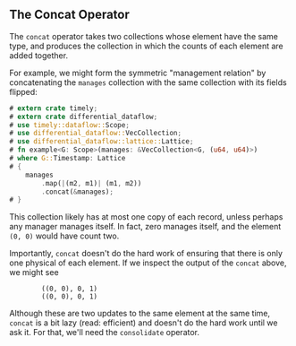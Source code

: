 ## The Concat Operator

The `concat` operator takes two collections whose element have the same type, and produces the collection in which the counts of each element are added together.

For example, we might form the symmetric "management relation" by concatenating the `manages` collection with the same collection with its fields flipped:

```rust
# extern crate timely;
# extern crate differential_dataflow;
# use timely::dataflow::Scope;
# use differential_dataflow::VecCollection;
# use differential_dataflow::lattice::Lattice;
# fn example<G: Scope>(manages: &VecCollection<G, (u64, u64)>)
# where G::Timestamp: Lattice
# {
    manages
        .map(|(m2, m1)| (m1, m2))
        .concat(&manages);
# }
```

This collection likely has at most one copy of each record, unless perhaps any manager manages itself. In fact, zero manages itself, and the element `(0, 0)` would have count two.

Importantly, `concat` doesn't do the hard work of ensuring that there is only one physical of each element. If we inspect the output of the `concat` above, we might see

```ignore
        ((0, 0), 0, 1)
        ((0, 0), 0, 1)
```

Although these are two updates to the same element at the same time, `concat` is a bit lazy (read: efficient) and doesn't do the hard work until we ask it. For that, we'll need the `consolidate` operator.
